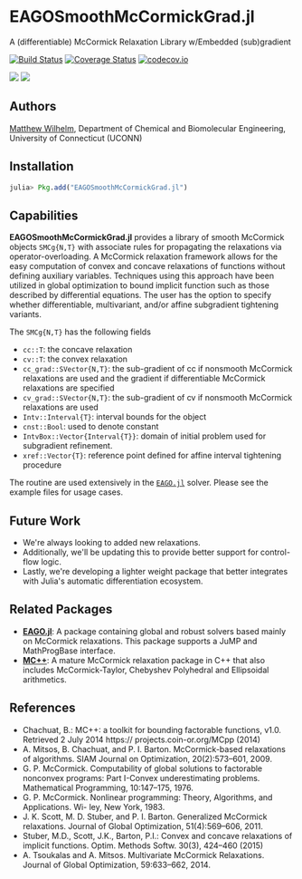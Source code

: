# EAGOSmoothMcCormickGrad.jl
A (differentiable) McCormick Relaxation Library w/Embedded (sub)gradient

[![Build Status](https://travis-ci.org/MatthewStuber/EAGOSmoothMcCormickGrad.jl.svg?branch=master)](https://travis-ci.org/MatthewStuber/EAGOSmoothMcCormickGrad.jl)
[![Coverage Status](https://coveralls.io/repos/MatthewStuber/EAGOSmoothMcCormickGrad.jl/badge.svg?branch=master&service=github)](https://coveralls.io/github/MatthewStuber/EAGOSmoothMcCormickGrad.jl?branch=master)
[![codecov.io](http://codecov.io/github/MatthewStuber/EAGOSmoothMcCormickGrad.jl/coverage.svg?branch=master)](http://codecov.io/github/MatthewStuber/EAGOSmoothMcCormickGrad.jl?branch=master)

[![](https://img.shields.io/badge/docs-stable-blue.svg)](https://MatthewStuber.github.io/EAGO.jl/stable)
[![](https://img.shields.io/badge/docs-latest-blue.svg)](https://MatthewStuber.github.io/EAGO.jl/latest)

## Authors

[Matthew Wilhelm](https://psor.uconn.edu/our-team/), Department of Chemical and Biomolecular Engineering,  University of Connecticut (UCONN)

## Installation

```julia
julia> Pkg.add("EAGOSmoothMcCormickGrad.jl")
```

## Capabilities

**EAGOSmoothMcCormickGrad.jl** provides a library of smooth McCormick objects `SMCg{N,T}` with associate rules
for propagating the relaxations via operator-overloading. A McCormick relaxation framework allows for the
easy computation of convex and concave relaxations of functions without defining auxiliary variables. Techniques
using this approach have been utilized in global optimization to bound implicit function such as those described
by differential equations. The user has the option to specify whether differentiable, multivariant, and/or affine
subgradient tightening variants.

The `SMCg{N,T}` has the following fields
- `cc::T`: the concave relaxation
- `cv::T`: the convex relaxation
- `cc_grad::SVector{N,T}`: the sub-gradient of cc if nonsmooth McCormick relaxations are used and
                           the gradient if differentiable McCormick relaxations are specified
- `cv_grad::SVector{N,T}`: the sub-gradient of cv if nonsmooth McCormick relaxations are used
- `Intv::Interval{T}`: interval bounds for the object
- `cnst::Bool`: used to denote constant
- `IntvBox::Vector{Interval{T}}`: domain of initial problem used for subgradient refinement.
- `xref::Vector{T}`: reference point defined for affine interval tightening procedure

The routine are used extensively in the [`EAGO.jl`](https://github.com/MatthewStuber/EAGO.jl) solver.
Please see the example files for usage cases.

## Future Work

- We're always looking to added new relaxations.
- Additionally, we'll be updating this to provide better support for control-flow logic.
- Lastly, we're developing a lighter weight package that better integrates with
  Julia's automatic differentiation ecosystem.

## Related Packages
- [**EAGO.jl**](https://github.com/MatthewStuber/EAGO.jl): A package containing global and robust solvers based mainly on McCormick relaxations.
This package supports a JuMP and MathProgBase interface.
- [**MC++**](https://omega-icl.github.io/mcpp/): A mature McCormick relaxation package in C++ that also includes McCormick-Taylor, Chebyshev
Polyhedral and Ellipsoidal arithmetics.

## References
- Chachuat, B.: MC++: a toolkit for bounding factorable functions, v1.0. Retrieved 2 July 2014 https://
projects.coin-or.org/MCpp (2014)
- A. Mitsos, B. Chachuat, and P. I. Barton. McCormick-based relaxations of algorithms.
SIAM Journal on Optimization, 20(2):573–601, 2009.
- G. P. McCormick. Computability of global solutions to factorable nonconvex programs:
Part I-Convex underestimating problems. Mathematical Programming, 10:147–175, 1976.
- G. P. McCormick. Nonlinear programming: Theory, Algorithms, and Applications. Wi-
ley, New York, 1983.
- J. K. Scott, M. D. Stuber, and P. I. Barton. Generalized McCormick relaxations. Journal
of Global Optimization, 51(4):569–606, 2011.
- Stuber, M.D., Scott, J.K., Barton, P.I.: Convex and concave relaxations of implicit functions. Optim.
Methods Softw. 30(3), 424–460 (2015)
- A. Tsoukalas and A. Mitsos. Multivariate McCormick Relaxations. Journal of Global
Optimization, 59:633–662, 2014.
